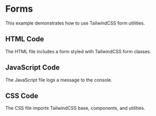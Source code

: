 # Forms

This example demonstrates how to use TailwindCSS form utilities.

## HTML Code
The HTML file includes a form styled with TailwindCSS form classes.

## JavaScript Code
The JavaScript file logs a message to the console.

## CSS Code
The CSS file imports TailwindCSS base, components, and utilities.